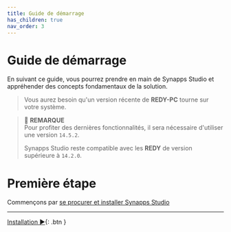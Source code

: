 ```yaml
---
title: Guide de démarrage
has_children: true
nav_order: 3
---
```


# Guide de démarrage

En suivant ce guide, vous pourrez prendre en main de Synapps Studio et appréhender des concepts fondamentaux de la solution.

> Vous aurez besoin qu'un version récente de **REDY-PC** tourne sur votre système.

> 📌 **REMARQUE**<br>
> Pour profiter des dernières fonctionnalités, il sera nécessaire d'utiliser une version `14.5.2`.
>
> Synapps Studio reste compatible avec les **REDY** de version supérieure à `14.2.0`.

# Première étape
Commençons par [se procurer et installer Synapps Studio](./install.md)


--------------

[Installation ▶](./install.md){: .btn }
